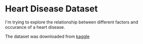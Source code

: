 # Heart Disease Dataset
I'm trying to explore the relationship between different factors and occurance of a heart disease.

The dataset was downloaded from [kaggle](https://www.keggle.com)